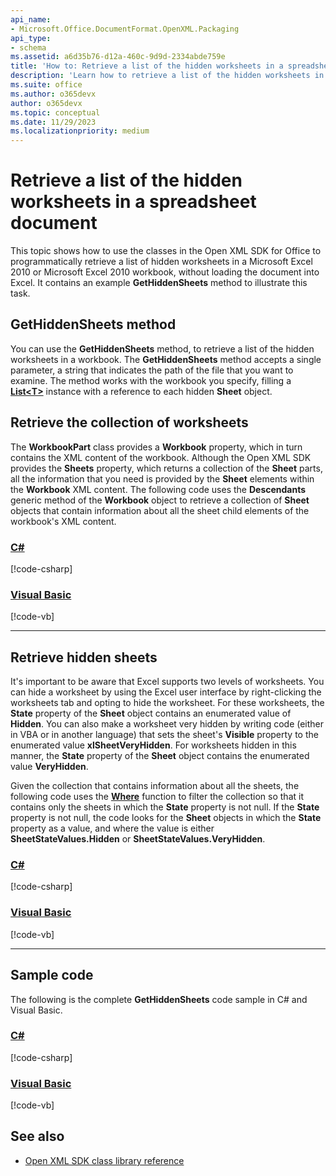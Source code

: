```yaml
---
api_name:
- Microsoft.Office.DocumentFormat.OpenXML.Packaging
api_type:
- schema
ms.assetid: a6d35b76-d12a-460c-9d9d-2334abde759e
title: 'How to: Retrieve a list of the hidden worksheets in a spreadsheet document'
description: 'Learn how to retrieve a list of the hidden worksheets in a spreadsheet document using the Open XML SDK.'
ms.suite: office
ms.author: o365devx
author: o365devx
ms.topic: conceptual
ms.date: 11/29/2023
ms.localizationpriority: medium
---
```


# Retrieve a list of the hidden worksheets in a spreadsheet document

This topic shows how to use the classes in the Open XML SDK for Office to programmatically retrieve a list of hidden worksheets in a Microsoft Excel 2010 or Microsoft Excel 2010 workbook, without loading the document into Excel. It contains an example **GetHiddenSheets** method to illustrate this task.

## GetHiddenSheets method

You can use the **GetHiddenSheets** method, to retrieve a list of the hidden worksheets in a workbook. The **GetHiddenSheets** method accepts a single parameter, a string that indicates the path of the file that you want to examine. The method works with the workbook you specify, filling a **[List\<T\>](https://msdn2.microsoft.com/library/6sh2ey19)** instance with a reference to each hidden **Sheet** object.

## Retrieve the collection of worksheets

The **WorkbookPart** class provides a **Workbook** property, which in turn contains the XML content of the workbook. Although the Open XML SDK provides the **Sheets** property, which returns a collection of the **Sheet** parts, all the information that you need is provided by the **Sheet** elements within the **Workbook** XML content.
The following code uses the **Descendants** generic method of the **Workbook** object to retrieve a collection of **Sheet** objects that contain information about all the sheet child elements of the workbook's XML content.

### [C#](#tab/cs-4)
[!code-csharp[](../../samples/spreadsheet/retrieve_a_list_of_the_hidden_worksheets/cs/Program.cs#snippet1)]

### [Visual Basic](#tab/vb-4)
[!code-vb[](../../samples/spreadsheet/retrieve_a_list_of_the_hidden_worksheets/vb/Program.vb#snippet1)]
***

## Retrieve hidden sheets

It's important to be aware that Excel supports two levels of worksheets. You can hide a worksheet by using the Excel user interface by right-clicking the worksheets tab and opting to hide the worksheet.
For these worksheets, the **State** property of the **Sheet** object contains an enumerated value of **Hidden**. You can also make a worksheet very hidden by writing code (either in VBA or in another language) that sets the sheet's **Visible** property to the enumerated value **xlSheetVeryHidden**. For worksheets hidden in this manner, the **State** property of the **Sheet** object contains the enumerated value **VeryHidden**.

Given the collection that contains information about all the sheets, the following code uses the **[Where](https://msdn2.microsoft.com/library/bb301979)** function to filter the collection so that it contains only the sheets in which the **State** property is not null. If the **State** property is not null, the code looks for the **Sheet** objects in which the **State** property as a value, and where the value is either **SheetStateValues.Hidden** or **SheetStateValues.VeryHidden**.

### [C#](#tab/cs-5)
[!code-csharp[](../../samples/spreadsheet/retrieve_a_list_of_the_hidden_worksheets/cs/Program.cs#snippet2)]

### [Visual Basic](#tab/vb-5)
[!code-vb[](../../samples/spreadsheet/retrieve_a_list_of_the_hidden_worksheets/vb/Program.vb#snippet2)]
***

## Sample code

The following is the complete **GetHiddenSheets** code sample in C\# and Visual Basic.

### [C#](#tab/cs)
[!code-csharp[](../../samples/spreadsheet/retrieve_a_list_of_the_hidden_worksheets/cs/Program.cs#snippet0)]

### [Visual Basic](#tab/vb)
[!code-vb[](../../samples/spreadsheet/retrieve_a_list_of_the_hidden_worksheets/vb/Program.vb#snippet0)]

## See also

- [Open XML SDK class library reference](/office/open-xml/open-xml-sdk)
